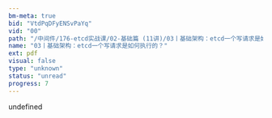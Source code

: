 ```yaml
---
bm-meta: true
bid: "VtdPqDFyENSvPaYq"
vid: "00"
path: "/中间件/176-etcd实战课/02-基础篇 (11讲)/03丨基础架构：etcd一个写请求是如何执行的？.pdf"
name: "03丨基础架构：etcd一个写请求是如何执行的？"
ext: pdf
visual: false
type: "unknown"
status: "unread"
progress: 7
---
```

undefined